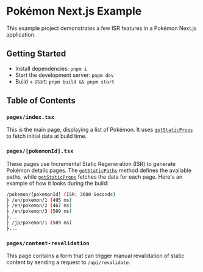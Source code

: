 # Pokémon Next.js Example

This example project demonstrates a few ISR features in a Pokémon Next.js application.

## Getting Started

- Install dependencies: `pnpm i`
- Start the development server: `pnpm dev`
- Build + start: `pnpm build && pnpm start`

## Table of Contents

### `pages/index.tsx`

This is the main page, displaying a list of Pokémon. It uses [`getStaticProps`](https://nextjs.org/docs/pages/building-your-application/data-fetching/get-static-props) to fetch initial data at build time.

### `pages/[pokemonId].tsx`

These pages use Incremental Static Regeneration (ISR) to generate Pokémon details pages. The [`getStaticPaths`](https://nextjs.org/docs/pages/building-your-application/data-fetching/get-static-paths) method defines the available paths, while [`getStaticProps`](https://nextjs.org/docs/pages/building-your-application/data-fetching/get-static-props) fetches the data for each page. Here's an example of how it looks during the build:

```bash
/pokemon/[pokemonId] (ISR: 3600 Seconds)
├ /en/pokemon/1 (495 ms)
├ /en/pokemon/2 (467 ms)
├ /en/pokemon/3 (509 ms)
├...
├ /jp/pokemon/1 (509 ms)
├...
```

### `pages/content-revalidation`

This page contains a form that can trigger manual revalidation of static content by sending a request to `/api/revalidate`.
